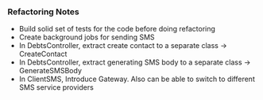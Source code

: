 ### Refactoring Notes
- Build solid set of tests for the code before doing refactoring
- Create background jobs for sending SMS
- In DebtsController, extract create contact to a separate class -> CreateContact
- In DebtsController, extract generating SMS body to a separate class -> GenerateSMSBody
- In ClientSMS, Introduce Gateway. Also can be able to switch to different SMS service providers